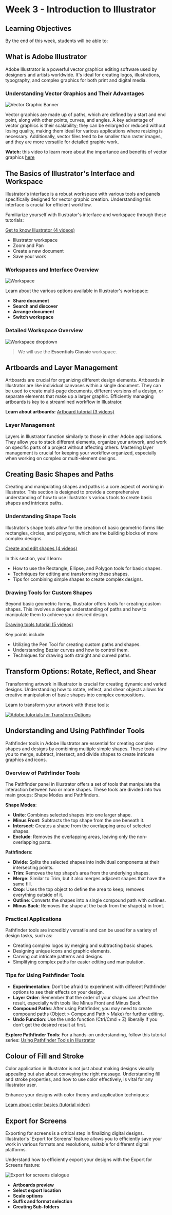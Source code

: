 # Week 3 - Introduction to Illustrator

## Learning Objectives

By the end of this week, students will be able to:

## What is Adobe Illustrator

Adobe Illustrator is a powerful vector graphics editing software used by designers and artists worldwide. It's ideal for creating logos, illustrations, typography, and complex graphics for both print and digital media.

### Understanding Vector Graphics and Their Advantages

![Vector Graphic Banner](./vectorGraphic.jpg)

Vector graphics are made up of paths, which are defined by a start and end point, along with other points, curves, and angles. A key advantage of vector graphics is their scalability; they can be enlarged or reduced without losing quality, making them ideal for various applications where resizing is necessary. Additionally, vector files tend to be smaller than raster images, and they are more versatile for detailed graphic work.

**Watch:** this video to learn more about the importance and benefits of vector graphics [here](https://youtu.be/p2thSkOa_Xg?si=4Gy2tQhPVCGCw-5R)

## The Basics of Illustrator's Interface and Workspace

Illustrator's interface is a robust workspace with various tools and panels specifically designed for vector graphic creation. Understanding this interface is crucial for efficient workflow.

Familiarize yourself with Illustrator's interface and workspace through these tutorials:

[Get to know Illustrator (4 videos)](https://helpx.adobe.com/ca/illustrator/how-to/ai-basics-fundamentals.html)

- Illustrator workspace
- Zoom and Pan
- Create a new document
- Save your work

### Workspaces and Interface Overview

![Workspace](./workspace.png)

Learn about the various options available in Illustrator's workspace:

- **Share document**
- **Search and discover**
- **Arrange document**
- **Switch workspace**

### Detailed Workspace Overview

![Workspace dropdown](./workspace-expanded.png)

> We will use the **Essentials Classic** workspace.

## Artboards and Layer Management

Artboards are crucial for organizing different design elements. Artboards in Illustrator are like individual canvases within a single document. They can be used to create multi-page documents, different versions of a design, or separate elements that make up a larger graphic. Efficiently managing artboards is key to a streamlined workflow in Illustrator.

**Learn about artboards:** [Artboard tutorial (3 videos)](https://helpx.adobe.com/ca/illustrator/how-to/artboards-basics.html)

### Layer Management

Layers in Illustrator function similarly to those in other Adobe applications. They allow you to stack different elements, organize your artwork, and work on specific parts of a project without affecting others. Mastering layer management is crucial for keeping your workflow organized, especially when working on complex or multi-element designs.

## Creating Basic Shapes and Paths

Creating and manipulating shapes and paths is a core aspect of working in Illustrator. This section is designed to provide a comprehensive understanding of how to use Illustrator's various tools to create basic shapes and intricate paths.

### Understanding Shape Tools

Illustrator's shape tools allow for the creation of basic geometric forms like rectangles, circles, and polygons, which are the building blocks of more complex designs.

[Create and edit shapes (4 videos)](https://helpx.adobe.com/illustrator/how-to/shapes-basics.html)

In this section, you'll learn:

- How to use the Rectangle, Ellipse, and Polygon tools for basic shapes.
- Techniques for editing and transforming these shapes.
- Tips for combining simple shapes to create complex designs.

### Drawing Tools for Custom Shapes

Beyond basic geometric forms, Illustrator offers tools for creating custom shapes. This involves a deeper understanding of paths and how to manipulate them to achieve your desired design.

[Drawing tools tutorial (5 videos)](https://helpx.adobe.com/illustrator/how-to/drawing-tools-basics.html)

Key points include:

- Utilizing the Pen Tool for creating custom paths and shapes.
- Understanding Bezier curves and how to control them.
- Techniques for drawing both straight and curved paths.

## Transform Options: Rotate, Reflect, and Shear

Transforming artwork in Illustrator is crucial for creating dynamic and varied designs. Understanding how to rotate, reflect, and shear objects allows for creative manipulation of basic shapes into complex compositions.

Learn to transform your artwork with these tools:

[![Adobe tutorials for Transform Options](./transformArtwork.png)](https://helpx.adobe.com/ca/illustrator/how-to/apply-rotation-and-reflection-in-artwork.html)

## Understanding and Using Pathfinder Tools

Pathfinder tools in Adobe Illustrator are essential for creating complex shapes and designs by combining multiple simple shapes. These tools allow you to merge, subtract, intersect, and divide shapes to create intricate graphics and icons.

### Overview of Pathfinder Tools

The Pathfinder panel in Illustrator offers a set of tools that manipulate the interaction between two or more shapes. These tools are divided into two main groups: Shape Modes and Pathfinders.

**Shape Modes**:

- **Unite**: Combines selected shapes into one larger shape.
- **Minus Front**: Subtracts the top shape from the one beneath it.
- **Intersect**: Creates a shape from the overlapping area of selected shapes.
- **Exclude**: Removes the overlapping areas, leaving only the non-overlapping parts.

**Pathfinders**:

- **Divide**: Splits the selected shapes into individual components at their intersecting points.
- **Trim**: Removes the top shape’s area from the underlying shapes.
- **Merge**: Similar to Trim, but it also merges adjacent shapes that have the same fill.
- **Crop**: Uses the top object to define the area to keep; removes everything outside of it.
- **Outline**: Converts the shapes into a single compound path with outlines.
- **Minus Back**: Removes the shape at the back from the shape(s) in front.

### Practical Applications

Pathfinder tools are incredibly versatile and can be used for a variety of design tasks, such as:

- Creating complex logos by merging and subtracting basic shapes.
- Designing unique icons and graphic elements.
- Carving out intricate patterns and designs.
- Simplifying complex paths for easier editing and manipulation.

### Tips for Using Pathfinder Tools

- **Experimentation**: Don’t be afraid to experiment with different Pathfinder options to see their effects on your design.
- **Layer Order**: Remember that the order of your shapes can affect the result, especially with tools like Minus Front and Minus Back.
- **Compound Paths**: After using Pathfinder, you may need to create compound paths (Object > Compound Path > Make) for further editing.
- **Undo Function**: Use the undo function (Ctrl/Cmd + Z) liberally if you don’t get the desired result at first.

**Explore Pathfinder Tools**: For a hands-on understanding, follow this tutorial series: [Using Pathfinder Tools in Illustrator](https://helpx.adobe.com/illustrator/how-to/use-pathfinder-panel.html)

## Colour of Fill and Stroke

Color application in Illustrator is not just about making designs visually appealing but also about conveying the right message. Understanding fill and stroke properties, and how to use color effectively, is vital for any Illustrator user.

Enhance your designs with color theory and application techniques:

[Learn about color basics (tutorial video)](https://helpx.adobe.com/illustrator/how-to/color-basics.html)

## Export for Screens

Exporting for screens is a critical step in finalizing digital designs. Illustrator's 'Export for Screens' feature allows you to efficiently save your work in various formats and resolutions, suitable for different digital platforms.

Understand how to efficiently export your designs with the Export for Screens feature:

![Export for screens dialogue](./export-for-screens.jpg)

- **Artboards preview**
- **Select export location**
- **Scale options**
- **Suffix and format selection**
- **Creating Sub-folders**
